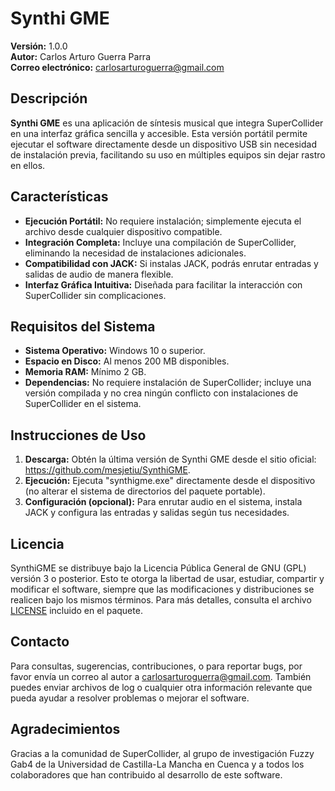 # Synthi GME

**Versión:** 1.0.0  
**Autor:** Carlos Arturo Guerra Parra  
**Correo electrónico:** carlosarturoguerra@gmail.com

## Descripción

**Synthi GME** es una aplicación de síntesis musical que integra SuperCollider en una interfaz gráfica sencilla y accesible. Esta versión portátil permite ejecutar el software directamente desde un dispositivo USB sin necesidad de instalación previa, facilitando su uso en múltiples equipos sin dejar rastro en ellos.

## Características

- **Ejecución Portátil:** No requiere instalación; simplemente ejecuta el archivo desde cualquier dispositivo compatible.
- **Integración Completa:** Incluye una compilación de SuperCollider, eliminando la necesidad de instalaciones adicionales.
- **Compatibilidad con JACK:** Si instalas JACK, podrás enrutar entradas y salidas de audio de manera flexible.
- **Interfaz Gráfica Intuitiva:** Diseñada para facilitar la interacción con SuperCollider sin complicaciones.

## Requisitos del Sistema

- **Sistema Operativo:** Windows 10 o superior.
- **Espacio en Disco:** Al menos 200 MB disponibles.
- **Memoria RAM:** Mínimo 2 GB.
- **Dependencias:** No requiere instalación de SuperCollider; incluye una versión compilada y no crea ningún conflicto con instalaciones de SuperCollider en el sistema.

## Instrucciones de Uso

1. **Descarga:** Obtén la última versión de Synthi GME desde el sitio oficial: https://github.com/mesjetiu/SynthiGME.
2. **Ejecución:** Ejecuta "synthigme.exe" directamente desde el dispositivo (no alterar el sistema de directorios del paquete portable).
3. **Configuración (opcional):** Para enrutar audio en el sistema, instala JACK y configura las entradas y salidas según tus necesidades.

## Licencia

SynthiGME se distribuye bajo la Licencia Pública General de GNU (GPL) versión 3 o posterior. Esto te otorga la libertad de usar, estudiar, compartir y modificar el software, siempre que las modificaciones y distribuciones se realicen bajo los mismos términos. Para más detalles, consulta el archivo [LICENSE](LICENSE) incluido en el paquete.

## Contacto

Para consultas, sugerencias, contribuciones, o para reportar bugs, por favor envía un correo al autor a carlosarturoguerra@gmail.com. También puedes enviar archivos de log o cualquier otra información relevante que pueda ayudar a resolver problemas o mejorar el software.


## Agradecimientos

Gracias a la comunidad de SuperCollider, al grupo de investigación Fuzzy Gab4 de la Universidad de Castilla-La Mancha en Cuenca y a todos los colaboradores que han contribuido al desarrollo de este software.
